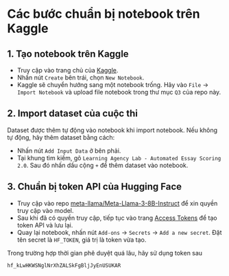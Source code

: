 # Các bước chuẩn bị notebook trên Kaggle

## 1. Tạo notebook trên Kaggle

- Truy cập vào trang chủ của [Kaggle](https://www.kaggle.com/).
- Nhấn nút `Create` bên trái, chọn `New Notebook`.
- Kaggle sẽ chuyển hướng sang một notebook trống. Hãy vào `File` -> `Import Notebook` và upload file notebook trong thư mục `Q3` của repo này.

## 2. Import dataset của cuộc thi

Dataset được thêm tự động vào notebook khi import notebook. Nếu không tự động, hãy thêm dataset bằng cách:
- Nhấn nút `Add Input Data` ở bên phải.
- Tại khung tìm kiếm, gõ `Learning Agency Lab - Automated Essay Scoring 2.0`. Sau đó nhấn dấu cộng `+` để thêm dataset vào notebook.

## 3. Chuẩn bị token API của Hugging Face

- Truy cập vào repo [meta-llama/Meta-Llama-3-8B-Instruct](https://huggingface.co/meta-llama/Meta-Llama-3-8B-Instruct) để xin quyền truy cập vào model.
- Sau khi đã có quyền truy cập, tiếp tục vào trang [Access Tokens](https://huggingface.co/settings/tokens) để tạo token API và lưu lại.
- Quay lại notebook, nhấn nút `Add-ons` -> `Secrets` -> `Add a new secret`. Đặt tên secret là `HF_TOKEN`, giá trị là token vừa tạo.

Trong trường hợp thời gian phê duyệt quá lâu, hãy sử dụng token sau
```
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
```
